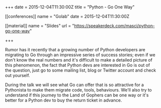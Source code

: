 +++
date = 2015-12-04T11:30:00Z
title = "Python - Go One Way"


[[conferences]]
name = "Golab"
date = 2015-12-04T11:30:00Z

[[material]]
name = "Slides"
url  = "https://speakerdeck.com/masci/python-go-one-way"

+++

Rumor has it recently that a growing number of Python developers are migrating to Go through an impressive series of success stories;
even if we don't know the real numbers and it's difficult to make a detailed picture of this phenomenon, the fact that Python
devs are interested in Go is out of the question, just go to some mailing list, blog or Twitter account and check out yourself.

During the talk we will see what Go can offer that is so attractive for a Pythonista to make them migrate code, tools, behaviours.
We'll also try to understand if this journey to the Land of Gophers can be one way or it's better for a Python dev to buy the
return ticket in advance.

